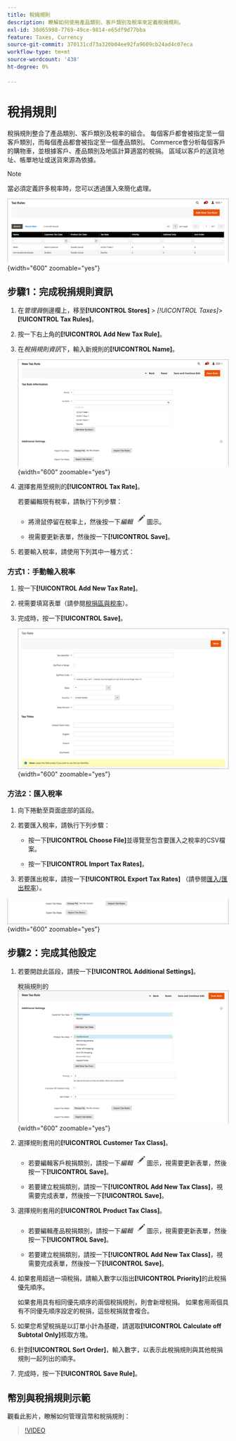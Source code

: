```yaml
---
title: 稅捐規則
description: 瞭解如何使用產品類別、客戶類別及稅率來定義稅捐規則。
exl-id: 38d65998-7769-49ce-9814-e65df9d77bba
feature: Taxes, Currency
source-git-commit: 370131cd73a320b04ee92fa9609cb24ad4c07eca
workflow-type: tm+mt
source-wordcount: '438'
ht-degree: 0%

---
```


# 稅捐規則

稅捐規則整合了產品類別、客戶類別及稅率的組合。 每個客戶都會被指定至一個客戶類別，而每個產品都會被指定至一個產品類別。 Commerce會分析每個客戶的購物車，並根據客戶、產品類別及地區計算適當的稅捐。 區域以客戶的送貨地址、帳單地址或送貨來源為依據。

>[!NOTE]
>
>當必須定義許多稅率時，您可以透過匯入來簡化處理。

![稅捐規則](./assets/tax-rules.png){width="600" zoomable="yes"}

## 步驟1：完成稅捐規則資訊

1. 在&#x200B;_管理員_&#x200B;側邊欄上，移至&#x200B;**[!UICONTROL Stores]** > _[!UICONTROL Taxes]_>**[!UICONTROL Tax Rules]**。

1. 按一下右上角的&#x200B;**[!UICONTROL Add New Tax Rule]**。

1. 在&#x200B;_稅捐規則資訊_&#x200B;下，輸入新規則的&#x200B;**[!UICONTROL Name]**。

   ![稅捐規則資訊](./assets/tax-rule-information.png){width="600" zoomable="yes"}

1. 選擇套用至規則的&#x200B;**[!UICONTROL Tax Rate]**。

   若要編輯現有稅率，請執行下列步驟：

   - 將滑鼠停留在稅率上，然後按一下&#x200B;_編輯_ ![鉛筆圖示](../assets/icon-edit-pencil.png)圖示。

   - 視需要更新表單，然後按一下&#x200B;**[!UICONTROL Save]**。

1. 若要輸入稅率，請使用下列其中一種方式：

### 方式1：手動輸入稅率

1. 按一下&#x200B;**[!UICONTROL Add New Tax Rate]**。

1. 視需要填寫表單（請參閱[稅捐區與稅率](tax-zones-rates.md)）。

1. 完成時，按一下&#x200B;**[!UICONTROL Save]**。

   ![新稅率](./assets/tax-rate-create-new.png){width="600" zoomable="yes"}

### 方法2：匯入稅率

1. 向下捲動至頁面底部的區段。

1. 若要匯入稅率，請執行下列步驟：

   - 按一下&#x200B;**[!UICONTROL Choose File]**&#x200B;並導覽至包含要匯入之稅率的CSV檔案。

   - 按一下&#x200B;**[!UICONTROL Import Tax Rates]**。

1. 若要匯出稅率，請按一下&#x200B;**[!UICONTROL Export Tax Rates]** （請參閱[匯入/匯出稅率](../systems/data-transfer-tax-rates.md)）。

![匯入/匯出稅率](./assets/tax-rule-new-import-export.png){width="600" zoomable="yes"}

## 步驟2：完成其他設定

1. 若要開啟此區段，請按一下&#x200B;**[!UICONTROL Additional Settings]**。

   稅捐規則的![其他設定](./assets/tax-class-additional-settings.png){width="600" zoomable="yes"}

1. 選擇規則套用的&#x200B;**[!UICONTROL Customer Tax Class]**。

   - 若要編輯客戶稅捐類別，請按一下&#x200B;_編輯_ ![鉛筆圖示](../assets/icon-edit-pencil.png)圖示，視需要更新表單，然後按一下&#x200B;**[!UICONTROL Save]**。

   - 若要建立稅捐類別，請按一下&#x200B;**[!UICONTROL Add New Tax Class]**，視需要完成表單，然後按一下&#x200B;**[!UICONTROL Save]**。

1. 選擇規則套用的&#x200B;**[!UICONTROL Product Tax Class]**。

   - 若要編輯產品稅捐類別，請按一下&#x200B;_編輯_ ![鉛筆圖示](../assets/icon-edit-pencil.png)圖示，視需要更新表單，然後按一下&#x200B;**[!UICONTROL Save]**。

   - 若要建立稅捐類別，請按一下&#x200B;**[!UICONTROL Add New Tax Class]**，視需要完成表單，然後按一下&#x200B;**[!UICONTROL Save]**。

1. 如果套用超過一項稅捐，請輸入數字以指出&#x200B;**[!UICONTROL Priority]**&#x200B;的此稅捐優先順序。

   如果套用具有相同優先順序的兩個稅捐規則，則會新增稅捐。 如果套用兩個具有不同優先順序設定的稅捐，這些稅捐就會複合。

1. 如果您希望稅捐是以訂單小計為基礎，請選取&#x200B;**[!UICONTROL Calculate off Subtotal Only]**&#x200B;核取方塊。

1. 針對&#x200B;**[!UICONTROL Sort Order]**，輸入數字，以表示此稅捐規則與其他稅捐規則一起列出的順序。

1. 完成時，按一下&#x200B;**[!UICONTROL Save Rule]**。

## 幣別與稅捐規則示範

觀看此影片，瞭解如何管理貨幣和稅捐規則：

>[!VIDEO](https://video.tv.adobe.com/v/343657/?quality=12)
